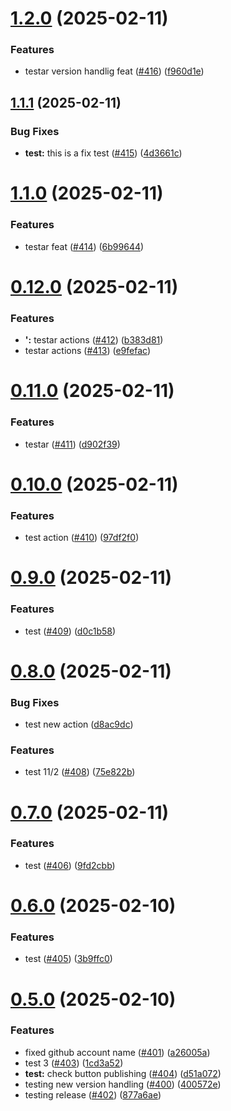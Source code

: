 # [1.2.0](https://github.com/NVE/Designsystem/compare/v1.1.1...v1.2.0) (2025-02-11)


### Features

* testar version handlig feat ([#416](https://github.com/NVE/Designsystem/issues/416)) ([f960d1e](https://github.com/NVE/Designsystem/commit/f960d1eb04f5de8049fd5ea57326298e08b41427))

## [1.1.1](https://github.com/NVE/Designsystem/compare/v1.1.0...v1.1.1) (2025-02-11)


### Bug Fixes

* **test:** this is a fix test ([#415](https://github.com/NVE/Designsystem/issues/415)) ([4d3661c](https://github.com/NVE/Designsystem/commit/4d3661cf9f5cb0fd850dfd26beb00062fbb308e0))

# [1.1.0](https://github.com/NVE/Designsystem/compare/v1.0.0...v1.1.0) (2025-02-11)


### Features

* testar feat ([#414](https://github.com/NVE/Designsystem/issues/414)) ([6b99644](https://github.com/NVE/Designsystem/commit/6b99644b113bf5933cb22e51e3cb0b8a6a4b8cf4))

# [0.12.0](https://github.com/NVE/Designsystem/compare/v0.11.0...v0.12.0) (2025-02-11)


### Features

* **':** testar actions ([#412](https://github.com/NVE/Designsystem/issues/412)) ([b383d81](https://github.com/NVE/Designsystem/commit/b383d817823ed61607dcb60742a396f7bff15105))
* testar actions ([#413](https://github.com/NVE/Designsystem/issues/413)) ([e9fefac](https://github.com/NVE/Designsystem/commit/e9fefacab0ba269a0ee3a441969d77c74a38f262))

# [0.11.0](https://github.com/NVE/Designsystem/compare/v0.10.0...v0.11.0) (2025-02-11)


### Features

* testar ([#411](https://github.com/NVE/Designsystem/issues/411)) ([d902f39](https://github.com/NVE/Designsystem/commit/d902f39c2645e9227fc350742416789666f8a141))

# [0.10.0](https://github.com/NVE/Designsystem/compare/v0.9.0...v0.10.0) (2025-02-11)


### Features

* test action ([#410](https://github.com/NVE/Designsystem/issues/410)) ([97df2f0](https://github.com/NVE/Designsystem/commit/97df2f03eb64d69882468e169395ea5003bd4dd8))

# [0.9.0](https://github.com/NVE/Designsystem/compare/v0.8.0...v0.9.0) (2025-02-11)


### Features

* test ([#409](https://github.com/NVE/Designsystem/issues/409)) ([d0c1b58](https://github.com/NVE/Designsystem/commit/d0c1b5874658d3010ba4bc7e450e5d9fb5950b62))

# [0.8.0](https://github.com/NVE/Designsystem/compare/v0.7.0...v0.8.0) (2025-02-11)


### Bug Fixes

* test new action ([d8ac9dc](https://github.com/NVE/Designsystem/commit/d8ac9dc00e2f29c9bbc416f3782aaa9d93aae09c))


### Features

* test 11/2 ([#408](https://github.com/NVE/Designsystem/issues/408)) ([75e822b](https://github.com/NVE/Designsystem/commit/75e822b5fd1a379ffb1da8cc2b16ef60ae14f702))

# [0.7.0](https://github.com/NVE/Designsystem/compare/v0.6.0...v0.7.0) (2025-02-11)


### Features

* test ([#406](https://github.com/NVE/Designsystem/issues/406)) ([9fd2cbb](https://github.com/NVE/Designsystem/commit/9fd2cbb817dc64c42fa49406678a92efda6741f9))

# [0.6.0](https://github.com/NVE/Designsystem/compare/v0.5.0...v0.6.0) (2025-02-10)


### Features

* test ([#405](https://github.com/NVE/Designsystem/issues/405)) ([3b9ffc0](https://github.com/NVE/Designsystem/commit/3b9ffc0fe8aaa8ca463c8d9c7f224594f5116805))

# [0.5.0](https://github.com/NVE/Designsystem/compare/v0.4.19...v0.5.0) (2025-02-10)


### Features

* fixed github account name ([#401](https://github.com/NVE/Designsystem/issues/401)) ([a26005a](https://github.com/NVE/Designsystem/commit/a26005a5eb5b089d1b16fc2f871839121cf4708a))
* test 3 ([#403](https://github.com/NVE/Designsystem/issues/403)) ([1cd3a52](https://github.com/NVE/Designsystem/commit/1cd3a520d8f5f8bf6e6c7c09d6fb7e79e20e2548))
* **test:** check button publishing ([#404](https://github.com/NVE/Designsystem/issues/404)) ([d51a072](https://github.com/NVE/Designsystem/commit/d51a072615031362a59b0665322fd7a05b9fc7d9))
* testing new version handling ([#400](https://github.com/NVE/Designsystem/issues/400)) ([400572e](https://github.com/NVE/Designsystem/commit/400572e2f8fb39308bf1011cddb4d4d8a0df590d))
* testing release ([#402](https://github.com/NVE/Designsystem/issues/402)) ([877a6ae](https://github.com/NVE/Designsystem/commit/877a6ae04a162eddc4b05334a4240f40daba362c))
